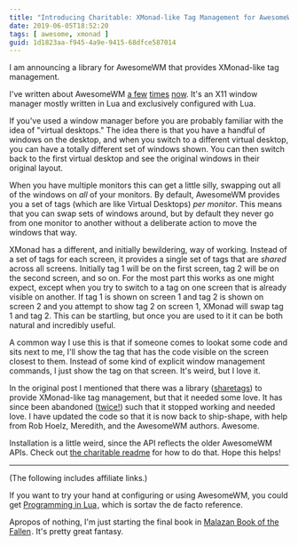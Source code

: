 ```yaml
---
title: "Introducing Charitable: XMonad-like Tag Management for AwesomeWM"
date: 2019-06-05T18:52:20
tags: [ awesome, xmonad ]
guid: 1d1823aa-f945-4a9e-9415-68dfce587014
---
```

I am announcing a library for AwesomeWM that provides XMonad-like tag
management.

<!--more-->

I've written about AwesomeWM [a few](/posts/awesomewm/)
[times](/posts/hello-xmonad-goodbye-awesomewm/) [now](/posts/awesomewm-ii/).
It's an X11 window manager mostly written in Lua and exclusively configured with
Lua.

If you've used a window manager before you are probably familiar with the idea
of "virtual desktops."  The idea there is that you have a handful of windows on
the desktop, and when you switch to a different virtual desktop, you can have a
totally different set of windows shown.  You can then switch back to the first
virtual desktop and see the original windows in their original layout.

When you have multiple monitors this can get a little silly, swapping out all of
the windows on *all* of your monitors.  By default, AwesomeWM provides you a set
of tags (which are like Virtual Desktops) *per monitor*.  This means that you
can swap sets of windows around, but by default they never go from one monitor
to another without a deliberate action to move the windows that way.

XMonad has a different, and initially bewildering, way of working.  Instead of a
set of tags for each screen, it provides a single set of tags that are *shared*
across all screens.  Initially tag 1 will be on the first screen, tag 2 will be
on the second screen, and so on.  For the most part this works as one might
expect, except when you try to switch to a tag on one screen that is already
visible on another.  If tag 1 is shown on screen 1 and tag 2 is shown on screen
2 and you attempt to show tag 2 on screen 1, XMonad will swap tag 1 and tag 2.
This can be startling, but once you are used to it it can be both natural and
incredibly useful.

A common way I use this is that if someone comes to lookat some code and sits
next to me, I'll show the tag that has the code visible on the screen closest to
them.  Instead of some kind of explicit window management commands, I just show
the tag on that screen.  It's weird, but I love it.

In the original post I mentioned that there was a library
([sharetags](https://github.com/lammermann/awesome-configs)) to provide
XMonad-like tag management, but that it needed some love.  It has since been
abandoned ([twice!](https://github.com/XLegion/sharetags)) such that it stopped
working and needed love.  I have updated the code so that it is now back to
ship-shape, with help from Rob Hoelz, Meredith, and the AwesomeWM authors.
Awesome.

Installation is a little weird, since the API reflects the older AwesomeWM APIs.
Check out [the charitable readme](https://github.com/frioux/charitable) for how
to do that.  Hope this helps!

---

(The following includes affiliate links.)

If you want to try your hand at configuring or using AwesomeWM, you could get
<a target="_blank" href="https://www.amazon.com/gp/product/8590379868/ref=as_li_tl?ie=UTF8&camp=1789&creative=9325&creativeASIN=8590379868&linkCode=as2&tag=afoolishmanif-20&linkId=5f6949f1db3442a9e5563e419ffca939">Programming in Lua</a><img src="//ir-na.amazon-adsystem.com/e/ir?t=afoolishmanif-20&l=am2&o=1&a=8590379868" width="1" height="1" border="0" alt="" style="border:none !important; margin:0px !important;" />,
which is sortav the de facto reference.

Apropos of nothing, I'm just starting the final book in
<a target="_blank" href="https://www.amazon.com/gp/product/0765348780/ref=as_li_tl?ie=UTF8&camp=1789&creative=9325&creativeASIN=0765348780&linkCode=as2&tag=afoolishmanif-20&linkId=cfe93eaf7363bee04db86f9d75abeb3a">Malazan Book of the Fallen</a><img src="//ir-na.amazon-adsystem.com/e/ir?t=afoolishmanif-20&l=am2&o=1&a=0765348780" width="1" height="1" border="0" alt="" style="border:none !important; margin:0px !important;" />.
It's pretty great fantasy.
